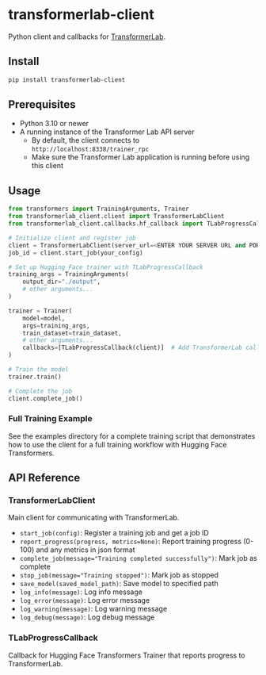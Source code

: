 # transformerlab-client

Python client and callbacks for [TransformerLab](https://github.com/transformerlab).

## Install

```bash
pip install transformerlab-client
```

## Prerequisites

- Python 3.10 or newer
- A running instance of the Transformer Lab API server
  - By default, the client connects to `http://localhost:8338/trainer_rpc`
  - Make sure the Transformer Lab application is running before using this client

## Usage

```python
from transformers import TrainingArguments, Trainer
from transformerlab_client.client import TransformerLabClient
from transformerlab_client.callbacks.hf_callback import TLabProgressCallback

# Initialize client and register job
client = TransformerLabClient(server_url=<ENTER YOUR SERVER URL and PORT WHERE THE TRANSFORMER LAB API IS RUNNING>)
job_id = client.start_job(your_config)

# Set up Hugging Face trainer with TLabProgressCallback
training_args = TrainingArguments(
    output_dir="./output",
    # other arguments...
)

trainer = Trainer(
    model=model,
    args=training_args,
    train_dataset=train_dataset,
    # other arguments...
    callbacks=[TLabProgressCallback(client)]  # Add TransformerLab callback
)

# Train the model
trainer.train()

# Complete the job
client.complete_job()
```

### Full Training Example

See the examples directory for a complete training script that demonstrates how to use the client for a full training workflow with Hugging Face Transformers.

## API Reference

### TransformerLabClient

Main client for communicating with TransformerLab.

- `start_job(config)`: Register a training job and get a job ID
- `report_progress(progress, metrics=None)`: Report training progress (0-100) and any metrics in json format
- `complete_job(message="Training completed successfully")`: Mark job as complete
- `stop_job(message="Training stopped")`: Mark job as stopped
- `save_model(saved_model_path)`: Save model to specified path
- `log_info(message)`: Log info message
- `log_error(message)`: Log error message
- `log_warning(message)`: Log warning message
- `log_debug(message)`: Log debug message

### TLabProgressCallback

Callback for Hugging Face Transformers Trainer that reports progress to TransformerLab.